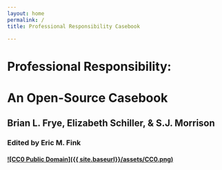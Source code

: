 ```yaml
---
layout: home
permalink: /
title: Professional Responsibility Casebook

---
```


# Professional Responsibility: 

# An Open-Source Casebook

## Brian L. Frye, Elizabeth Schiller, & S.J. Morrison

### Edited by Eric M. Fink 

#### <a rel="license" href="https://creativecommons.org/publicdomain/zero/1.0/">![CC0 Public Domain]({{ site.baseurl}}/assets/CC0.png)</a>
